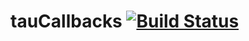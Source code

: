 # tauCallbacks [![Build Status](https://travis-ci.org/TargetProcess/tauCallbacks.svg?branch=master)](https://travis-ci.org/TargetProcess/tauCallbacks)
